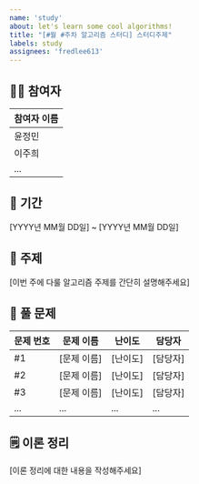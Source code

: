 ```yaml
---
name: 'study'
about: let's learn some cool algorithms!
title: "[#월 #주차 알고리즘 스터디] 스터디주제"
labels: study
assignees: 'fredlee613'
---
```


## 🙆🙆 참여자
| 참여자 이름 |
|------------|
| 윤정민  |
| 이주희  |
| ...        |

## 📆 기간
[YYYY년 MM월 DD일] ~ [YYYY년 MM월 DD일]

## 🚩 주제
[이번 주에 다룰 알고리즘 주제를 간단히 설명해주세요]

## 📑 풀 문제
| 문제 번호 | 문제 이름 | 난이도 | 담당자|
|----------------------|---------------------|-------------------|---------------------|
| #1        | [문제 이름] | [난이도] | [담당자] |
| #2        | [문제 이름] | [난이도] | [담당자] |
| #3        | [문제 이름] | [난이도] | [담당자] |
| ...       | ...      | ...    | ...      |

## 🗒️ 이론 정리
[이론 정리에 대한 내용을 작성해주세요]

